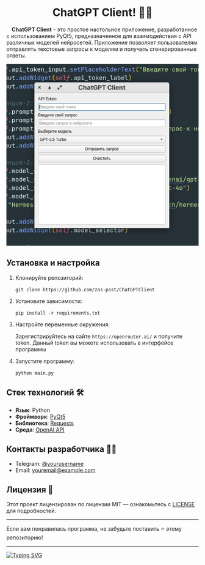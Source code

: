 <!DOCTYPE html>
<html lang="en">
<head>
    <meta charset="UTF-8">
    <meta name="viewport" content="width=device-width, initial-scale=1.0">
</head>
<body>

<h1 align="center">ChatGPT Client! 🤖💬</h1>

<p>&emsp;<b>ChatGPT Client</b> - это простое настольное приложение, разработанное с использованием PyQt5, предназначенное для взаимодействия с API различных моделей нейросетей. Приложение позволяет пользователям отправлять текстовые запросы к моделям и получать сгенерированные ответы.</p>

<img src="assets/gui_chatgpt.png" alt="gui_chatgpt.png"/>

<h2>Установка и настройка</h2>
<ol>
    <li>Клонируйте репозиторий:
        <pre><code>git clone https://github.com/zas-post/ChatGPTClient</code></pre>
    </li>
    <li>Установите зависимости:
        <pre><code>pip install -r requirements.txt</code></pre>
    </li>
    <li>Настройте переменные окружения:
        <p>Зарегистрируйтесь на сайте <code>https://openrouter.ai/</code> и получите token. Данный token вы можете использовать в интерфейсе программы</p>
    </li>
    <li>Запустите программу:
        <pre><code>python main.py</code></pre>
    </li>
</ol>

<h2>Стек технологий 🛠</h2>
<ul>
    <li><strong>Язык</strong>: Python</li>
    <li><strong>Фреймворк</strong>: <a href="">PyQt5</a></li>
    <li><strong>Библиотека</strong>: <a href="">Requests</a></li>
    <li><strong>Среда</strong>: <a href="https://openrouter.ai/">OpenAI API</a></li>
</ul>

<h2>Контакты разработчика 👨‍💻</h2>
<ul>
    <li>Telegram: <a href="https://t.me/yourusername">@yourusername</a></li>
    <li>Email: <a href="mailto:youremail@example.com">youremail@example.com</a></li>
</ul>

<h2>Лицензия 📄</h2>
<p>
    Этот проект лицензирован по лицензии MIT — ознакомьтесь с <a href="LICENSE">LICENSE</a> для подробностей.
</p>

<hr>
<p>
    Если вам понравилась программа, не забудьте поставить ⭐ этому репозиторию!
</p>

<hr>

<div>
<a href="https://github.com/zas-post/ChatGPTClient"><img src="https://readme-typing-svg.demolab.com?font=Fira+Code&size=15&pause=1000&color=000000&vCenter=true&width=435&lines=Code+status%3A" alt="Typing SVG" />
</div>


</body>
</html>
